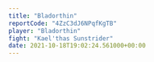 ```yaml
---
title: "Bladorthin"
reportCode: "4ZzC3dJ6NPqfKgTB"
player: "Bladorthin"
fight: "Kael'thas Sunstrider"
date: 2021-10-18T19:02:24.561000+00:00
---
```

